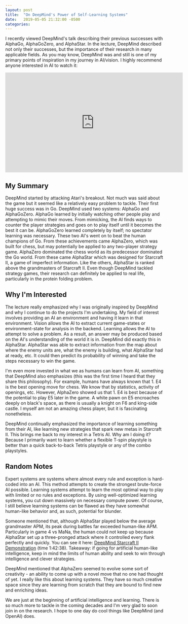 ```yaml
---
layout: post
title:  "On DeepMind's Power of Self-Learning Systems"
date:   2019-05-05 21:32:00 -0500
categories:
---
```


I recently viewed DeepMind's talk describing their previous successes with AlphaGo, AlphaGoZero, and AlphaStar. In the lecture, DeepMind described not only their successes, but the importance of their research in many applicable fields. As you may know, DeepMind was and still is one of my primary points of inspiration in my journey in AI/vision. I highly recommend anyone interested in AI to watch it:

<iframe width="560" height="315" src="https://www.youtube.com/embed/3N9phq_yZP0" frameborder="0" allow="accelerometer; autoplay; encrypted-media; gyroscope; picture-in-picture" allowfullscreen></iframe>









## **My Summary**
DeepMind started by attacking Atari's breakout. Not much was said about the game but it seemed like a relatively easy problem to tackle. Their first huge success was in Go. DeepMind used two systems: AlphaGo and AlphaGoZero. AlphaGo learned by initially watching other people play and attempting to mimic their moves. From mimicking, the AI finds ways to counter the player strategies and goes on to play itself until it becomes the best it can be. AlphaGoZero learned completely by itself; no spectator learning was necessary. These two AI's went on to beat the human champions of Go. From these achievements came AlphaZero, which was built for chess, but may potentially be applied to any two-player strategy game. AlphaZero dominated the chess world as its predecessor dominated the Go world. From these came AlphaStar which was designed for Starcraft II, a game of imperfect information. Like the others, AlphaStar is ranked above the grandmasters of Starcraft II. Even though DeepMind tackled strategy games, their research can definitely be applied to real life, particularly in the protein folding problem.

## **Why I'm Interested**
The lecture really emphasized why I was originally inspired by DeepMind and why I continue to do the projects I'm undertaking. My field of interest involves providing an AI an environment and having it learn in that environment. Vision allows the AI to extract current game-states or environment-state for analysis in the backend. Learning allows the AI to attempt to solve a problem. As a result, an answer may be produced based on the AI's understanding of the world it is in. DeepMind did exactly this in AlphaStar. AlphaStar was able to extract information from the map about where the enemy units are, what the enemy is building, what AlphaStar had at ready, etc. It could then predict its probability of winning and take the steps necessary to win the game.

I'm even more invested in what we as humans can learn from AI, something that DeepMind also emphasizes (this was the first time I heard that they share this philosophy). For example, humans have always known that 1. E4 is the best opening move for chess. We know that by statistics, activity of openings, etc. However, AlphaZero showed us that 1. E4 is best because of the potential to play E5 later in the game. A white pawn on E5 encroaches deeply on black's space, as there is usually a knight on F6 and king-side castle. I myself am not an amazing chess player, but it is fascinating nonetheless.

DeepMind continually emphasized the importance of learning something from their AI, like learning new strategies that spark new metas in Starcraft II. This brings me back to my interest in a Tetris AI. Why am I doing it? Because I primarily want to learn whether a flexible T-spin playstyle is better than a quick back-to-back Tetris playstyle or any of the combo playstyles.

## **Random Notes**
Expert systems are systems where almost every rule and exception is hard-coded into an AI. This method attempts to create the strongest brute-force AI possible. Learning systems attempt to learn the most optimal way to play with limited or no rules and exceptions. By using well-optimized learning systems, you cut down massively on necessary compute power. Of course, I still believe learning systems can be flawed as they have somewhat human-like behavior and, as such, potential for blunder.

Someone mentioned that, although AlphaStar played below the average grandmaster APM, its peak during battles far exceeded human-like APM. Particularly in game 4 vs MaNa, the human could not keep up because AlphaStar set up a three-pronged attack where it controlled every flank perfectly and quickly. You can see it here: [DeepMind Starcraft II Demonstration](https://youtu.be/cUTMhmVh1qs?t=6158) (time 1:42:38). Takeaway: if going for artificial human-like intelligence, keep in mind the limits of human ability and seek to win through intelligence and clever strategies.

DeepMind mentioned that AlphaZero seemed to evolve some sort of creativity - an ability to come up with a novel move that no one had thought of yet. I really like this about learning systems. They have so much creative space since they are learning from scratch that they are bound to find new and enriching ideas.

We are just at the beginning of artificial intelligence and learning. There is so much more to tackle in the coming decades and I'm very glad to soon join in on the research. I hope to one day do cool things like DeepMind (and OpenAI) does.
